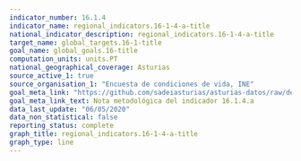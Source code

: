 ```yaml
---
indicator_number: 16.1.4
indicator_name: regional_indicators.16-1-4-a-title
national_indicator_description: regional_indicators.16-1-4-a-title
target_name: global_targets.16-1-title
goal_name: global_goals.16-title
computation_units: units.PT
national_geographical_coverage: Asturias
source_active_1: true
source_organisation_1: "Encuesta de condiciones de vida, INE"
goal_meta_link: "https://github.com/sadeiasturias/asturias-datos/raw/develop/downloads/methodology/16.1.4.a.pdf"
goal_meta_link_text: Nota metodológica del indicador 16.1.4.a
data_last_update: "06/05/2020"
data_non_statistical: false
reporting_status: complete
graph_title: regional_indicators.16-1-4-a-title
graph_type: line
---
```


